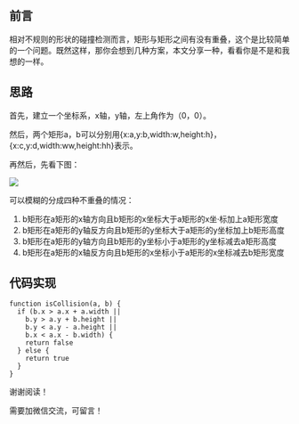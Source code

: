 ## 前言

相对不规则的形状的碰撞检测而言，矩形与矩形之间有没有重叠，这个是比较简单的一个问题。既然这样，那你会想到几种方案，本文分享一种，看看你是不是和我想的一样。

## 思路

首先，建立一个坐标系，x轴，y轴，左上角作为（0，0）。

然后，两个矩形a，b可以分别用{x:a,y:b,width:w,height:h}，{x:c,y:d,width:ww,height:hh}表示。

再然后，先看下图：

<img src="https://user-gold-cdn.xitu.io/2020/3/1/170967f884fbd552?w=690&h=388&f=png&s=45893"/>

可以模糊的分成四种不重叠的情况：

1. b矩形在a矩形的x轴方向且b矩形的x坐标大于a矩形的x坐·标加上a矩形宽度
2. b矩形在a矩形的y轴反方向且b矩形的y坐标大于a矩形的y坐标加上b矩形高度
3. b矩形在a矩形的y轴方向且b矩形的y坐标小于a矩形的y坐标减去a矩形高度
4. b矩形在a矩形的x轴反方向且b矩形的x坐标小于a矩形的x坐标减去b矩形宽度

## 代码实现

```
function isCollision(a, b) {
  if (b.x > a.x + a.width ||
    b.y > a.y + b.height ||
    b.y < a.y - a.height ||
    b.x < a.x - b.width) {
    return false
  } else {
    return true
  }
}
```

谢谢阅读！

需要加微信交流，可留言！